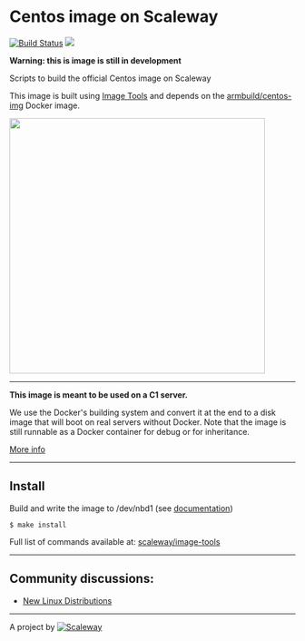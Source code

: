 # Centos image on Scaleway

[![Build Status](https://travis-ci.org/scaleway/image-centos.svg?branch=master)](https://travis-ci.org/scaleway/image-centos)
[![](https://badge.imagelayers.io/scaleway/centos:latest.svg)](https://imagelayers.io/?images=scaleway/centos:latest 'Get your own badge on imagelayers.io')

**Warning: this is image is still in development**

Scripts to build the official Centos image on Scaleway

This image is built using [Image Tools](https://github.com/scaleway/image-tools) and depends on the [armbuild/centos-img](https://registry.hub.docker.com/u/armbuild/centos-img/) Docker image.

<img src="https://upload.wikimedia.org/wikipedia/commons/b/bc/Centos_full.svg" width="450px" />

---

**This image is meant to be used on a C1 server.**

We use the Docker's building system and convert it at the end to a disk image that will boot on real servers without Docker. Note that the image is still runnable as a Docker container for debug or for inheritance.

[More info](https://github.com/scaleway/image-tools#docker-based-builder)

---

## Install

Build and write the image to /dev/nbd1 (see [documentation](https://www.scaleway.com/docs/create_an_image_with_docker))

    $ make install

Full list of commands available at: [scaleway/image-tools](https://github.com/scaleway/image-tools/#commands)

---

## Community discussions:

- [New Linux Distributions](https://community.cloud.online.net/t/official-new-linux-distributions-debian-coreos-centos-fedora-arch-linux/229)

---

A project by [![Scaleway](https://avatars1.githubusercontent.com/u/5185491?v=3&s=42)](https://www.scaleway.com/)
